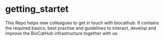 # getting_startet
This Repo helps new colleagues to get in touch with biocathub. It contains the required basics, best practise and guidelines to interact, develop and improve the BioCatHub infrastructure together with us
